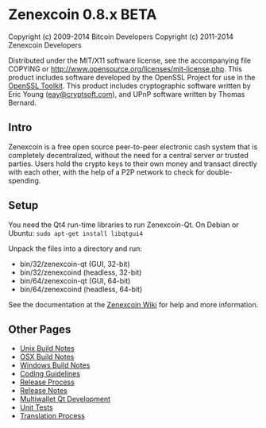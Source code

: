 Zenexcoin 0.8.x BETA
====================

Copyright (c) 2009-2014 Bitcoin Developers
Copyright (c) 2011-2014 Zenexcoin Developers

Distributed under the MIT/X11 software license, see the accompanying
file COPYING or http://www.opensource.org/licenses/mit-license.php.
This product includes software developed by the OpenSSL Project for use in the [OpenSSL Toolkit](http://www.openssl.org/). This product includes
cryptographic software written by Eric Young ([eay@cryptsoft.com](mailto:eay@cryptsoft.com)), and UPnP software written by Thomas Bernard.


Intro
---------------------
Zenexcoin is a free open source peer-to-peer electronic cash system that is
completely decentralized, without the need for a central server or trusted
parties.  Users hold the crypto keys to their own money and transact directly
with each other, with the help of a P2P network to check for double-spending.


Setup
---------------------
You need the Qt4 run-time libraries to run Zenexcoin-Qt. On Debian or Ubuntu:
	`sudo apt-get install libqtgui4`

Unpack the files into a directory and run:

- bin/32/zenexcoin-qt (GUI, 32-bit)
- bin/32/zenexcoind (headless, 32-bit)
- bin/64/zenexcoin-qt (GUI, 64-bit)
- bin/64/zenexcoind (headless, 64-bit)

See the documentation at the [Zenexcoin Wiki](http://zenexcoin.info)
for help and more information.


Other Pages
---------------------
- [Unix Build Notes](build-unix.md)
- [OSX Build Notes](build-osx.md)
- [Windows Build Notes](build-msw.md)
- [Coding Guidelines](coding.md)
- [Release Process](release-process.md)
- [Release Notes](release-notes.md)
- [Multiwallet Qt Development](multiwallet-qt.md)
- [Unit Tests](unit-tests.md)
- [Translation Process](translation_process.md)
